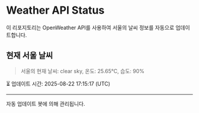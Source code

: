 
# Weather API Status

이 리포지토리는 OpenWeather API를 사용하여 서울의 날씨 정보를 자동으로 업데이트합니다.

## 현재 서울 날씨
> 서울의 현재 날씨: clear sky, 온도: 25.65°C, 습도: 90%

⏳ 업데이트 시간: 2025-08-22 17:15:17 (UTC)

---
자동 업데이트 봇에 의해 관리됩니다.
